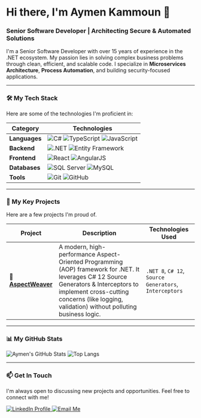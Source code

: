 # Hi there, I'm Aymen Kammoun 👋

### Senior Software Developer | Architecting Secure & Automated Solutions

I'm a Senior Software Developer with over 15 years of experience in the .NET ecosystem. My passion lies in solving complex business problems through clean, efficient, and scalable code. I specialize in **Microservices Architecture**, **Process Automation**, and building security-focused applications.

---

### 🛠️ My Tech Stack

Here are some of the technologies I'm proficient in:

| Category | Technologies |
|---|---|
| **Languages** | <img src="https://img.shields.io/badge/C%23-239120?style=for-the-badge&logo=c-sharp&logoColor=white" alt="C#" /> <img src="https://img.shields.io/badge/TypeScript-3178C6?style=for-the-badge&logo=typescript&logoColor=white" alt="TypeScript" /> <img src="https://img.shields.io/badge/JavaScript-F7DF1E?style=for-the-badge&logo=javascript&logoColor=black" alt="JavaScript" /> |
| **Backend** | <img src="https://img.shields.io/badge/.NET-512BD4?style=for-the-badge&logo=dotnet&logoColor=white" alt=".NET" /> <img src="https://img.shields.io/badge/Entity%20Framework-B366A5?style=for-the-badge&logo=.net&logoColor=white" alt="Entity Framework" /> |
| **Frontend** | <img src="https://img.shields.io/badge/React-61DAFB?style=for-the-badge&logo=react&logoColor=black" alt="React" /> <img src="https://img.shields.io/badge/AngularJS-E23237?style=for-the-badge&logo=angularjs&logoColor=white" alt="AngularJS" /> |
| **Databases** | <img src="https://img.shields.io/badge/SQL%20Server-CC2927?style=for-the-badge&logo=microsoftsqlserver&logoColor=white" alt="SQL Server" /> <img src="https://img.shields.io/badge/MySQL-4479A1?style=for-the-badge&logo=mysql&logoColor=white" alt="MySQL" /> |
| **Tools** | <img src="https://img.shields.io/badge/Git-F05032?style=for-the-badge&logo=git&logoColor=white" alt="Git" /> <img src="https://img.shields.io/badge/GitHub-181717?style=for-the-badge&logo=github&logoColor=white" alt="GitHub" /> |

---

### 🚀 My Key Projects

Here are a few projects I'm proud of.

| Project | Description | Technologies Used |
|---|---|---|
| 🔗 **[AspectWeaver](https://github.com/Aymen83/AspectWeaver)** | A modern, high-performance Aspect-Oriented Programming (AOP) framework for .NET. It leverages C# 12 Source Generators & Interceptors to implement cross-cutting concerns (like logging, validation) without polluting business logic. | `.NET 8`, `C# 12`, `Source Generators`, `Interceptors` |

---

### 📊 My GitHub Stats

![Aymen's GitHub Stats](https://github-readme-stats.vercel.app/api?username=Aymen83&show_icons=true&theme=tokyonight&hide_border=true&count_private=true)
![Top Langs](https://github-readme-stats.vercel.app/api/top-langs/?username=Aymen83&layout=compact&theme=tokyonight&hide_border=true&count_private=true)

---

### 📫 Get In Touch

I'm always open to discussing new projects and opportunities. Feel free to connect with me!

<p align="left">
  <a href="https://www.linkedin.com/in/aymen-k-01683042/" target="_blank">
    <img src="https://img.shields.io/badge/LinkedIn-0A66C2?style=for-the-badge&logo=linkedin&logoColor=white" alt="LinkedIn Profile" />
  </a>
  <a href="mailto:aykammoun@gmail.com">
    <img src="https://img.shields.io/badge/Email-D14836?style=for-the-badge&logo=gmail&logoColor=white" alt="Email Me" />
  </a>
</p>
